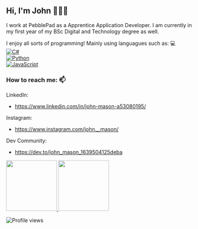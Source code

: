 ## Hi, I'm John 🏃‍♂️👋
I work at PebblePad as a Apprentice Application Developer. I am currently in my first year of my BSc Digital and Technology degree as well. 

I enjoy all sorts of programming! Mainly using languagues such as: 💻  
[![C#](https://img.shields.io/badge/-CSharp-000?&logo=CSharp)](https://github.com/johnmason27)  
[![Python](https://img.shields.io/badge/-Python-000?&logo=python)](https://github.com/johnmason27)  
[![JavaScript](https://img.shields.io/badge/-JavaScript-000?&logo=JavaScript&logoColor=ddc508)](https://github.com/johnmason27)

### How to reach me: 📫 
LinkedIn: 
- https://www.linkedin.com/in/john-mason-a53080195/

Instagram: 
- https://www.instagram.com/john._.mason/

Dev Community: 
- https://dev.to/john_mason_1639504125deba

<a href="https://github.com/johnmason27">
  <img height="137px" src="https://github-readme-stats.vercel.app/api?username=johnmason27&hide_title=true&hide_border=true&show_icons=true&include_all_commits=true&count_private=true&line_height=21&text_color=000&icon_color=000&bg_color=0,ea6161,ffc64d,fffc4d,52fa5a&theme=graywhite" />
  <img height="137px" src="https://github-readme-stats.vercel.app/api/top-langs/?username=johnmason27&hide=html&hide_title=true&hide_border=true&layout=compact&langs_count=7&exclude_repo=comp426,Redventures-Movie-Quotes&text_color=000&icon_color=fff&bg_color=0,52fa5a,4dfcff,c64dff&theme=graywhite" />
</a>

![Profile views](https://gpvc.arturio.dev/johnmason27)  

